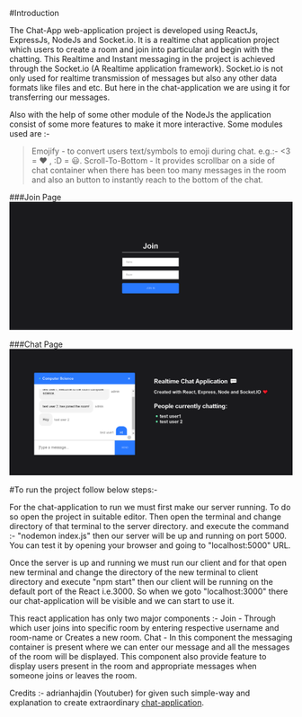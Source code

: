#Introduction

The Chat-App web-application project is developed using ReactJs, ExpressJs, NodeJs and Socket.io. It is a realtime chat application project which users to create a room and join into particular and begin with the chatting.
This Realtime and Instant messaging in the project is achieved through the Socket.io (A Realtime application framework). Socket.io is not only used for realtime transmission of messages but also any other data formats like files and etc. But here in the chat-application we are using it for transferring our messages.

Also with the help of some other module of the NodeJs the application consist of some more features to make it more interactive. Some modules used are :-

> Emojify - to convert users text/symbols to emoji during chat. e.g.:- <3 = ❤ , :D = 😃.
> Scroll-To-Bottom - It provides scrollbar on a side of chat container when there has been too many messages in the room and also an button to instantly reach to the bottom of the chat.

###Join Page
![Join-Component](Join.PNG)

###Chat Page
![Chat-Component](Chat.PNG)

#To run the project follow below steps:-

For the chat-application to run we must first make our server running. To do so open the project in suitable editor. Then open the terminal and change directory of that terminal to the server directory. and execute the command :- "nodemon index.js" then our server will be up and running on port 5000. You can test it by opening your browser and going to "localhost:5000" URL.

Once the server is up and running we must run our client and for that open new terminal and change the directory of the new terminal to client directory and execute "npm start" then our client will be running on the default port of the React i.e.3000. So when we goto "localhost:3000" there our chat-application will be visible and we can start to use it.

This react application has only two major components :-
Join - Through which user joins into specific room by entering respective username and room-name or Creates a new room.
Chat - In this component the messaging container is present where we can enter our message and all the messages of the room will be displayed. This component also provide feature to display users present in the room and appropriate messages when someone joins or leaves the room.

Credits :- adrianhajdin (Youtuber) for given such simple-way and explanation to create extraordinary [chat-application](https://www.youtube.com/watch?v=ZwFA3YMfkoc).
